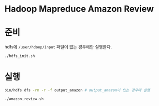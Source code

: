 # Hadoop Mapreduce Amazon Review

# 준비
hdfs에 `/user/hdoop/input` 파일이 없는 경우에만 실행한다.
```bash
./hdfs_init.sh
```

# 실행
```bash
bin/hdfs dfs -rm -r -f output_amazon # output_amazon이 있는 경우에 실행

./amazon_review.sh
```